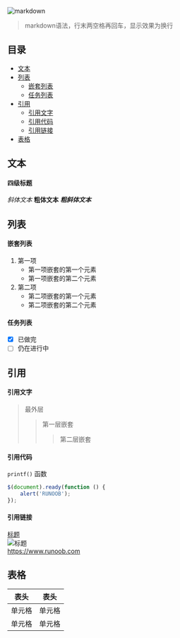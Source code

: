 ![markdown](https://cdoco.com/images/markdown-syntax.png)

> markdown语法，行末两空格再回车，显示效果为换行

## 目录

- [文本](#文本)
- [列表](#列表)
  - [嵌套列表](#嵌套列表)
  - [任务列表](#任务列表)
- [引用](#区块引用)
  - [引用文字](#引用文字)
  - [引用代码](#引用代码)
  - [引用链接](#引用链接)
- [表格](#表格)  

## 文本

#### 四级标题
*斜体文本*
**粗体文本**
***粗斜体文本***

## 列表

#### 嵌套列表
1. 第一项
    - 第一项嵌套的第一个元素
    - 第一项嵌套的第二个元素
2. 第二项
    - 第二项嵌套的第一个元素
    - 第二项嵌套的第二个元素

#### 任务列表
- [x] 已做完
- [ ] 仍在进行中

## 引用

#### 引用文字
> 最外层
> > 第一层嵌套
> > > 第二层嵌套

#### 引用代码
`printf()` 函数

``` javascript
$(document).ready(function () {
    alert('RUNOOB');
});
```
#### 引用链接
[标题](链接地址)  
![标题](http://static.runoob.com/images/runoob-logo.png)  
<https://www.runoob.com>

## 表格

表头|表头
-|-|
单元格|单元格|
|单元格|单元格|




